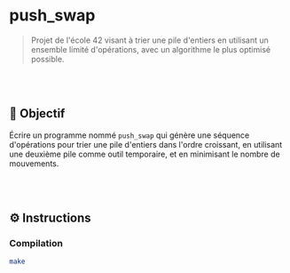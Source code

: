 # push_swap

> Projet de l'école 42 visant à trier une pile d'entiers en utilisant un ensemble limité d'opérations, avec un algorithme le plus optimisé possible.

<br><br>

## 🚀 Objectif

Écrire un programme nommé `push_swap` qui génère une séquence d'opérations pour trier une pile d'entiers dans l'ordre croissant, en utilisant une deuxième pile comme outil temporaire, et en minimisant le nombre de mouvements.

<br><br>


## ⚙️ Instructions

### Compilation

```bash
make
